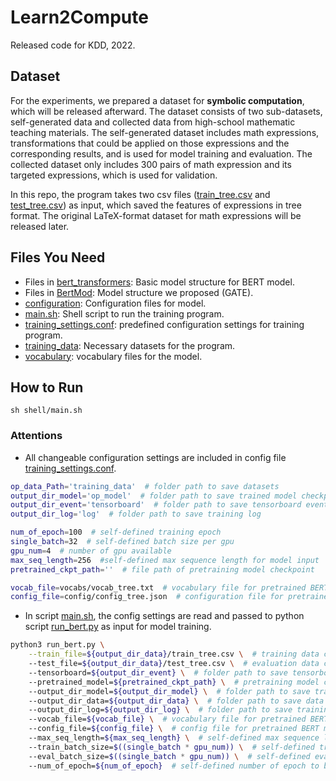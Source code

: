 # Learn2Compute

Released code for KDD, 2022.
 
## Dataset

For the experiments, we prepared a dataset for **symbolic computation**, which will be released afterward. The dataset consists of two sub-datasets, self-generated data and collected data from high-school mathematic teaching materials. The self-generated dataset includes math expressions, transformations that could be applied on those expressions and the corresponding results, and is used for model training and evaluation. The collected dataset only includes 300 pairs of math expression and its targeted expressions, which is used for validation. 

In this repo, the program takes two csv files ([train_tree.csv](training_data/output/train_tree.csv) and [test_tree.csv](training_data/output/test_tree.csv)) as input, which saved the features of expressions in tree format. The original LaTeX-format dataset for math expressions will be released later. 


## Files You Need

- Files in [bert_transformers](bert_transformers): Basic model structure for BERT model. 
- Files in [BertMod](BertMod): Model structure we proposed (GATE).
- [configuration](config/config_tree.json): Configuration files for model.
- [main.sh](shell/main.sh): Shell script to run the training program.
- [training_settings.conf](shell/training_settings.conf): predefined configuration settings for training program. 
- [training_data](training_data): Necessary datasets for the program. 
- [vocabulary](vocabs/vocab_tree.txt): vocabulary files for the model. 


## How to Run

```python3
sh shell/main.sh
```

### Attentions

- All changeable configuration settings are included in config file [training_settings.conf](shell/training_settings.conf).

```bash
op_data_Path='training_data'  # folder path to save datasets 
output_dir_model='op_model'  # folder path to save trained model checkpoints
output_dir_event='tensorboard'  # folder path to save tensorboard events
output_dir_log='log'  # folder path to save training log

num_of_epoch=100  # self-defined training epoch
single_batch=32  # self-defined batch size per gpu
gpu_num=4  # number of gpu available
max_seq_length=256  #self-defined max sequence length for model input 
pretrained_ckpt_path=''  # file path of pretraining model checkpoint

vocab_file=vocabs/vocab_tree.txt  # vocabulary file for pretrained BERT model
config_file=config/config_tree.json  # configuration file for pretrained BERT model
```

- In script [main.sh](shell/main.sh), the config settings are read and passed to python script [run_bert.py](run_bert.py) as input for model training.

```bash
python3 run_bert.py \
	--train_file=${output_dir_data}/train_tree.csv \  # training data created from data.csv
	--test_file=${output_dir_data}/test_tree.csv \  # evaluation data created from test300.csv
	--tensorboard=${output_dir_event} \  # folder path to save tensorboard events
	--pretrained_model=${pretrained_ckpt_path} \  # pretraining model ckpt path if exists
	--output_dir_model=${output_dir_model} \  # folder path to save trained model ckpt
	--output_dir_data=${output_dir_data} \  # folder path to save data temp pkls while training
	--output_dir_log=${output_dir_log} \  # folder path to save training log file
	--vocab_file=${vocab_file} \  # vocabulary file for pretrained BERT model
	--config_file=${config_file} \  # config file for pretrained BERT model
	--max_seq_length=${max_seq_length} \  # self-defined max sequence length for model input
	--train_batch_size=$((single_batch * gpu_num)) \  # self-defined training batch size. Here, single_batch is the batch size on each single gpu. 
	--eval_batch_size=$((single_batch * gpu_num)) \  # self-defined evaluation batch size. 
	--num_of_epoch=${num_of_epoch}  # self-defined number of epoch to be trained.
```

